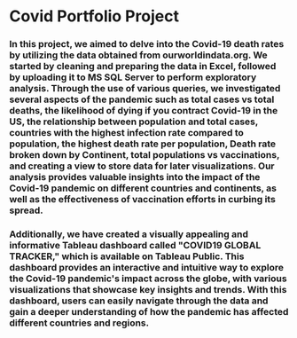 # Covid Portfolio Project
### In this project, we aimed to delve into the Covid-19 death rates by utilizing the data obtained from ourworldindata.org. We started by cleaning and preparing the data in Excel, followed by uploading it to MS SQL Server to perform exploratory analysis. Through the use of various queries, we investigated several aspects of the pandemic such as total cases vs total deaths, the likelihood of dying if you contract Covid-19 in the US, the relationship between population and total cases, countries with the highest infection rate compared to population, the highest death rate per population, Death rate broken down by Continent, total populations vs vaccinations, and creating a view to store data for later visualizations. Our analysis provides valuable insights into the impact of the Covid-19 pandemic on different countries and continents, as well as the effectiveness of vaccination efforts in curbing its spread.
### Additionally, we have created a visually appealing and informative Tableau dashboard called "COVID19 GLOBAL TRACKER," which is available on Tableau Public. This dashboard provides an interactive and intuitive way to explore the Covid-19 pandemic's impact across the globe, with various visualizations that showcase key insights and trends. With this dashboard, users can easily navigate through the data and gain a deeper understanding of how the pandemic has affected different countries and regions.
